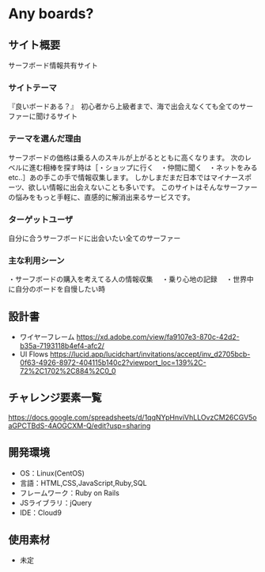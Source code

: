 # Any boards?

## サイト概要
サーフボード情報共有サイト

### サイトテーマ
『良いボードある？』　初心者から上級者まで、海で出会えなくても全てのサーファーに聞けるサイト

### テーマを選んだ理由
サーフボードの価格は乗る人のスキルが上がるとともに高くなります。
次のレベルに進む相棒を探す時は［・ショップに行く　・仲間に聞く　・ネットをみるetc..］あの手この手で情報収集します。
しかしまだまだ日本ではマイナースポーツ、欲しい情報に出会えないことも多いです。
このサイトはそんなサーファーの悩みをもっと手軽に、直感的に解消出来るサービスです。

### ターゲットユーザ
自分に合うサーフボードに出会いたい全てのサーファー

### 主な利用シーン
・サーフボードの購入を考えてる人の情報収集　
・乗り心地の記録　
・世界中に自分のボードを自慢したい時

## 設計書
- ワイヤーフレーム  https://xd.adobe.com/view/fa9107e3-870c-42d2-b35a-7193118b4ef4-afc2/
- UI Flows  https://lucid.app/lucidchart/invitations/accept/inv_d2705bcb-0f63-4926-8972-404115b140c2?viewport_loc=139%2C-72%2C1702%2C884%2C0_0

## チャレンジ要素一覧
https://docs.google.com/spreadsheets/d/1qqNYpHnviVhLLOvzCM26CGV5oaGPCTBdS-4AOGCXM-Q/edit?usp=sharing

## 開発環境
- OS：Linux(CentOS)
- 言語：HTML,CSS,JavaScript,Ruby,SQL
- フレームワーク：Ruby on Rails
- JSライブラリ：jQuery
- IDE：Cloud9

## 使用素材
- 未定
